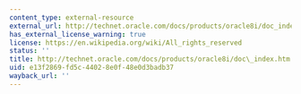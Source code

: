 ```yaml
---
content_type: external-resource
external_url: http://technet.oracle.com/docs/products/oracle8i/doc_index.htm
has_external_license_warning: true
license: https://en.wikipedia.org/wiki/All_rights_reserved
status: ''
title: http://technet.oracle.com/docs/products/oracle8i/doc\_index.htm
uid: e13f2869-fd5c-4402-8e0f-48e0d3badb37
wayback_url: ''
---
```

